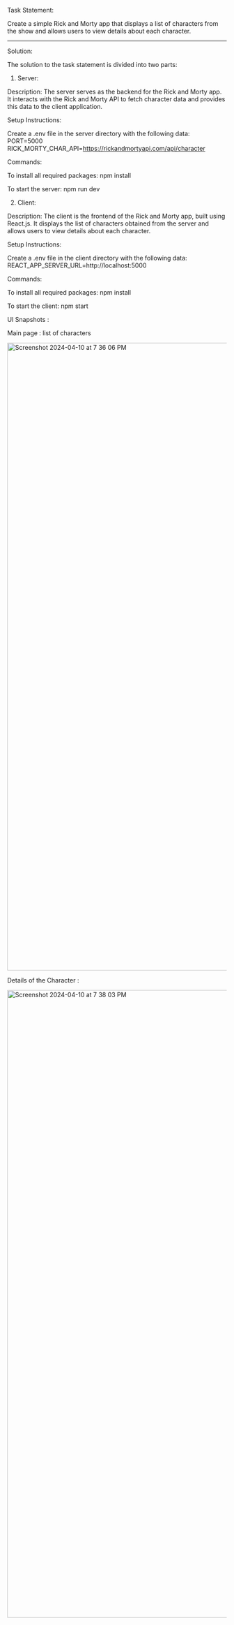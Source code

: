 Task Statement:

Create a simple Rick and Morty app that displays a list of characters from the show and allows users to view details about each character.

----------------------------------------------------------------------------------------------------------------------------------------------

Solution:

The solution to the task statement is divided into two parts:

1. Server:

Description:
The server serves as the backend for the Rick and Morty app. It interacts with the Rick and Morty API to fetch character data and provides this data to the client application.

Setup Instructions:

Create a .env file in the server directory with the following data:
PORT=5000
RICK_MORTY_CHAR_API=https://rickandmortyapi.com/api/character

Commands:

To install all required packages: npm install

To start the server: npm run dev


2. Client:

Description:
The client is the frontend of the Rick and Morty app, built using React.js. It displays the list of characters obtained from the server and allows users to view details about each character.

Setup Instructions:

Create a .env file in the client directory with the following data:
REACT_APP_SERVER_URL=http://localhost:5000

Commands:

To install all required packages: npm install

To start the client: npm start



UI Snapshots : 

Main page : list of characters

<img width="1438" alt="Screenshot 2024-04-10 at 7 36 06 PM" src="https://github.com/richalpandey03/blid/assets/66243723/509c578e-ead3-43fd-b777-e2820f299e4a">


Details of the Character : 

<img width="1438" alt="Screenshot 2024-04-10 at 7 38 03 PM" src="https://github.com/richalpandey03/blid/assets/66243723/6eefc4d0-6c14-454e-8ea9-660b693033d4">



